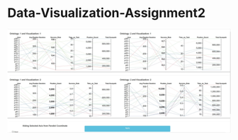 # Data-Visualization-Assignment2
![alt text](https://github.com/saumya-saumya/Data-Visualization-Assignment2/blob/master/Capture.JPG)
